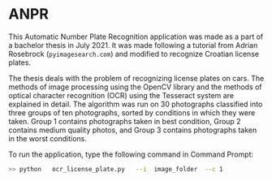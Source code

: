 # ANPR

This Automatic Number Plate Recognition application was made as a part of a bachelor thesis in July 2021. It was made following a tutorial from Adrian Rosebrock (`pyimagesearch.com`) 
and modified to recognize Croatian license plates.

The thesis deals with the problem of recognizing license plates on cars. The methods of image processing using the OpenCV library and the methods of optical character recognition (OCR) 
using the Tesseract system are explained in detail. 
The algorithm was run on 30 photographs classified into three groups of ten photographs, sorted by conditions in which they were taken. Group 1 contains photographs taken in best condition,
Group 2 contains medium quality photos, and Group 3 contains photographs taken in the worst conditions.

To run the application, type the following command in Command Prompt:

```bash
>> python   ocr_license_plate.py   --i  image_folder  --c 1
```

